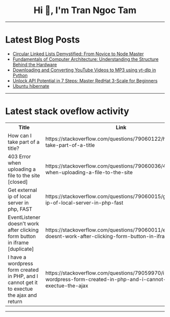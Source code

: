 <h1 align="center">Hi 👋, I'm Tran Ngoc Tam</h1>

---

# Latest Blog Posts 
<!-- BLOG-POST-LIST:START -->
- [Circular Linked Lists Demystified: From Novice to Node Master](https://dev.to/emmanuelayinde/circular-linked-lists-demystified-from-novice-to-node-master-4d5i)
- [Fundamentals of Computer Architecture: Understanding the Structure Behind the Hardware](https://dev.to/yihongz/fundamentals-of-computer-architecture-understanding-the-structure-behind-the-hardware-1oka)
- [Downloading and Converting YouTube Videos to MP3 using yt-dlp in Python](https://dev.to/_ken0x/downloading-and-converting-youtube-videos-to-mp3-using-yt-dlp-in-python-20c5)
- [Unlock API Potential in 7 Steps: Master RedHat 3-Scale for Beginners](https://dev.to/parkerava/unlock-api-potential-in-7-steps-master-redhat-3-scale-for-beginners-1d89)
- [Ubuntu hibernate](https://dev.to/patfinder/ubuntu-hibernate-fcl)
<!-- BLOG-POST-LIST:END -->

---

# Latest stack oveflow activity
<table>
  <tr><th>Title</th><th>Link</th></tr>
  <!-- STACKOVERFLOW:START --><tr><td>How can I take part of a title?</td><td>https://stackoverflow.com/questions/79060122/how-can-i-take-part-of-a-title</td></tr><tr><td>403 Error when uploading a file to the site [closed]</td><td>https://stackoverflow.com/questions/79060036/403-error-when-uploading-a-file-to-the-site</td></tr><tr><td>Get external ip of local server in php, FAST</td><td>https://stackoverflow.com/questions/79060015/get-external-ip-of-local-server-in-php-fast</td></tr><tr><td>EventListener doesn&#39;t work after clicking form button in iframe [duplicate]</td><td>https://stackoverflow.com/questions/79060011/eventlistener-doesnt-work-after-clicking-form-button-in-iframe</td></tr><tr><td>I have a wordpress form created in PHP, and I cannot get it to exectue the ajax and return</td><td>https://stackoverflow.com/questions/79059970/i-have-a-wordpress-form-created-in-php-and-i-cannot-get-it-to-exectue-the-ajax</td></tr><!-- STACKOVERFLOW:END -->
</table>

---


